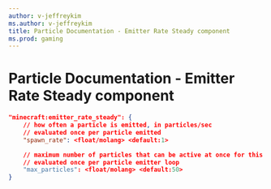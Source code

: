 ```yaml
---
author: v-jeffreykim
ms.author: v-jeffreykim
title: Particle Documentation - Emitter Rate Steady component
ms.prod: gaming
---
```


# Particle Documentation - Emitter Rate Steady component

```json
"minecraft:emitter_rate_steady": {
    // how often a particle is emitted, in particles/sec
    // evaluated once per particle emitted
    "spawn_rate": <float/molang> <default:1>

    // maximum number of particles that can be active at once for this emitter
    // evaluated once per particle emitter loop
    "max_particles": <float/molang> <default:50>
}
```
